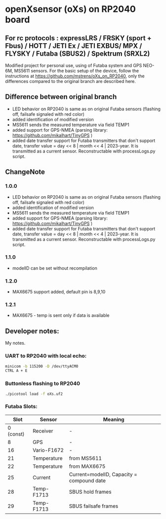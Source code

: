 # openXsensor (oXs) on RP2040 board
## For rc protocols : expressLRS / FRSKY (sport + Fbus) / HOTT / JETI Ex / JETI EXBUS/ MPX / FLYSKY / Futaba (SBUS2) / Spektrum (SRXL2) 

Modified project for personal use, using of Futaba system and GPS NEO-6M, MS5611 sensors. For the basic setup of the device, follow the instructions at https://github.com/mstrens/oXs_on_RP2040, only the differences compared to the original branch are described here.

## Difference between original branch
- LED behavior on RP2040 is same as on original Futaba sensors (flashing off, failsafe signaled with red color)
- added identification of modified version
- MS5611 sends the measured temperature via field TEMP1
- added support for GPS-NMEA (parsing library: https://github.com/mikalhart/TinyGPS )
- added date transfer support for Futaba transmitters that don't support date, transfer value = day << 8 | month << 4 | 2023-year. It is transmitted as a current sensor. Reconstructable with processLogs.py script.


## ChangeNote
### 1.0.0
- LED behavior on RP2040 is same as on original Futaba sensors (flashing off, failsafe signaled with red color)
- added identification of modified version
- MS5611 sends the measured temperature via field TEMP1
- added support for GPS-NMEA (parsing library: https://github.com/mikalhart/TinyGPS )
- added date transfer support for Futaba transmitters that don't support date, transfer value = day << 8 | month << 4 | 2023-year. It is transmitted as a current sensor. Reconstructable with processLogs.py script.

### 1.1.0
- modelID can be set without recompilation

### 1.2.0
- MAX6675 support added, default pin is 8,9,10

### 1.2.1
- MAX6675 - temp is sent only if data is available

## Developer notes:
My notes.
### UART to RP2040 with local echo: 
```sh
minicom -b 115200 -D /dev/ttyACM0
CTRL A + E  
```

### Buttonless flashing to RP2040
```sh
./picotool load -f oXs.uf2
```

### Futaba Slots:
| Slot | Sensor | Meaning |
| ------ | ------ | ------ |
|  0 (const)  | Receiver | - |
| 8 | GPS | - |
| 16 | Vario-F1672 | - |
| 21 | Temperature | from MS5611 |
| 22 | Temperature | from MAX6675 |
| 25 | Current | Current=modelID, Capacity = compound date |
| 28 | Temp-F1713 | SBUS hold frames|
| 29 | Temp-F1713 | SBUS failsafe frames |
